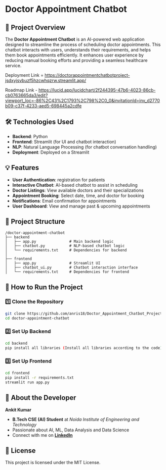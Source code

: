 # Doctor Appointment Chatbot

## 📌 Project Overview
The **Doctor Appointment Chatbot** is an AI-powered web application designed to streamline the process of scheduling doctor appointments. This chatbot interacts with users, understands their requirements, and helps them book appointments efficiently. It enhances user experience by reducing manual booking efforts and providing a seamless healthcare service.

Deployment Link = https://doctorappointmentchatbotproject-jsdxyjsvbuzf5hzcwhqzrw.streamlit.app/

Roadmap Link - https://lucid.app/lucidchart/2f244395-47b6-4023-86cb-cb0763665da3/edit?viewport_loc=-86%2C43%2C1793%2C798%2C0_0&invitationId=inv_d2770b09-c37f-4233-aed5-698445a2cdfe

## 🛠️ Technologies Used
- **Backend**: Python 
- **Frontend**: Streamlit (for UI and chatbot interaction)
- **NLP**: Natural Language Processing (for chatbot conversation handling)
- **Deployment**: Deployed on a Streamlit

## 💡 Features
- **User Authentication**: registration for patients
- **Interactive Chatbot**: AI-based chatbot to assist in scheduling
- **Doctor Listings**: View available doctors and their specializations
- **Appointment Booking**: Select date, time, and doctor for booking
- **Notifications**: Email  confirmation for appointments
- **User Dashboard**: View and manage past & upcoming appointments

## 📂 Project Structure
```
/doctor-appointment-chatbot
├── backend
│   ├── app.py               # Main backend logic 
│   ├── chatbot.py           # NLP-based chatbot logic
│   └── requirements.txt     # Dependencies for backend
│
├── frontend
│   ├── app.py               # Streamlit UI
│   ├── chatbot_ui.py        # Chatbot interaction interface
│   └── requirements.txt     # Dependencies for frontend

```

## 🚀 How to Run the Project
### 1️⃣ Clone the Repository
```bash
git clone https://github.com/anris18/Doctor_Appointment_Chatbot_Project/tree/main.git
cd doctor-appointment-chatbot
```

### 2️⃣ Set Up Backend
```bash
cd backend
pip install all libraries (Install all libraries according to the code)
```

### 3️⃣ Set Up Frontend
```bash
cd frontend
pip install -r requirements.txt
streamlit run app.py
```

## 📌 About the Developer
**Ankit Kumar**
- **B.Tech CSE (AI) Student** at *Noida Institute of Engineering and Technology*
- Passionate about AI, ML, Data Analysis and Data Science
- Connect with me on **[LinkedIn](https://linkedin.com/in/ankitkumar(anris))**

## 📜 License
This project is licensed under the MIT License.





